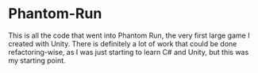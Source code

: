 # Phantom-Run
This is all the code that went into Phantom Run, the very first large game I created with Unity. There is definitely a lot of work that could be done refactoring-wise, as I was just starting to learn C# and Unity, but this was my starting point.
